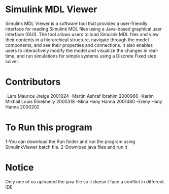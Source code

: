 # Simulink MDL Viewer
Simulink MDL Viewer is a software tool that provides a user-friendly interface for reading Simulink MDL files using a Java-based graphical user interface (GUI). The tool allows users to load Simulink MDL files and view their contents in a hierarchical structure, navigate through the model components, and see their properties and connections. It also enables users to interactively modify the model and visualize the changes in real-time, and run simulations for simple systems using a Discrete Fixed step solver.
# Contributors
-Lara Maurice Jreige             2001024
-Martin Ashraf Ibrahim           2000966
-Karim Mikhail Louis Elnekheily  2000318
-Mina Hany Hanna                 2001480
-Ereny Hany Hanna                2000202

# To Run this program 
1-You can  download the Run folder and run the program using SimulinkViewer batch file.
2-Download java files and run it
# Notice
Only one of us uploaded the java file so it doesn t  face a conflict in different IDE
